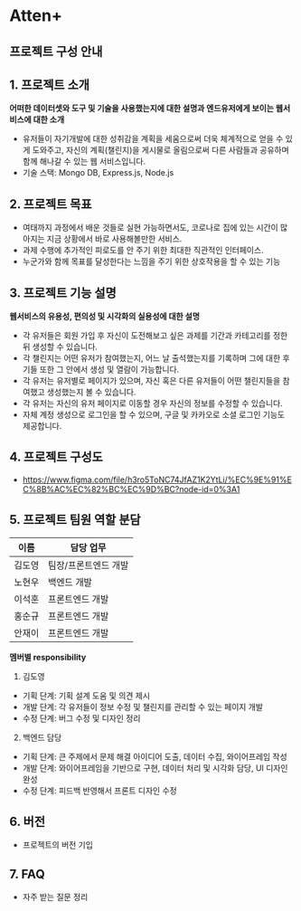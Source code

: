 # Atten+

## 프로젝트 구성 안내

## 1. 프로젝트 소개

**어떠한 데이터셋와 도구 및 기술을 사용했는지에 대한 설명과 엔드유저에게 보이는 웹서비스에 대한 소개**

  - 유저들이 자기개발에 대한 성취감을 계획을 세움으로써 더욱 체계적으로 얻을 수 있게 도와주고, 자신의 계획(챌린지)을 게시물로 올림으로써 다른 사람들과 공유하며 함께 해나갈 수 있는 웹 서비스입니다.
  - 기술 스택: Mongo DB, Express.js, Node.js


## 2. 프로젝트 목표

  - 여태까지 과정에서 배운 것들로 실현 가능하면서도, 코로나로 집에 있는 시간이 많아지는 지금 상황에서 바로 사용해볼만한 서비스.
  - 과제 수행에 추가적인 피로도를 안 주기 위한 최대한 직관적인 인터페이스.
  - 누군가와 함께 목표를 달성한다는 느낌을 주기 위한 상호작용을 할 수 있는 기능


## 3. 프로젝트 기능 설명

**웹서비스의 유용성, 편의성 및 시각화의 실용성에 대한 설명**
  - 각 유저들은 회원 가입 후 자신이 도전해보고 싶은 과제를 기간과 카테고리를 정한 뒤 생성할 수 있습니다.
  - 각 챌린지는 어떤 유저가 참여했는지, 어느 날 출석했는지를 기록하며 그에 대한 후기들 또한 그 안에서 생성 및 열람이 가능합니다.
  - 각 유저는 유저별로 페이지가 있으며, 자신 혹은 다른 유저들이 어떤 챌린지들을 참여했고 생성했는지 볼 수 있습니다.
  - 각 유저는 자신의 유저 페이지로 이동할 경우 자신의 정보를 수정할 수 있습니다.
  - 자체 계정 생성으로 로그인을 할 수 있으며, 구글 및 카카오로 소셜 로그인 기능도 제공합니다.

## 4. 프로젝트 구성도
  - https://www.figma.com/file/h3ro5ToNC74JfAZ1K2YtLi/%EC%9E%91%EC%8B%AC%EC%82%BC%EC%9D%BC?node-id=0%3A1

## 5. 프로젝트 팀원 역할 분담
| 이름 | 담당 업무 |
| ------ | ------ |
| 김도영 | 팀장/프론트엔드 개발|
| 노현우 | 백엔드 개발 |
| 이석훈 | 프론트엔드 개발 |
| 홍순규 | 프론트엔드 개발 |
| 안재이 | 프론트엔드 개발 |


**멤버별 responsibility**

1. 김도영

- 기획 단계: 기획 설계 도움 및 의견 제시
- 개발 단계: 각 유저들이 정보 수정 및 챌린지를 관리할 수 있는 페이지 개발
- 수정 단계: 버그 수정 및 디자인 정리

2. 백엔드 담당

- 기획 단계: 큰 주제에서 문제 해결 아이디어 도출, 데이터 수집, 와이어프레임 작성
- 개발 단계: 와이어프레임을 기반으로 구현, 데이터 처리 및 시각화 담당, UI 디자인 완성
- 수정 단계: 피드백 반영해서 프론트 디자인 수정

## 6. 버전
  - 프로젝트의 버전 기입

## 7. FAQ
  - 자주 받는 질문 정리
